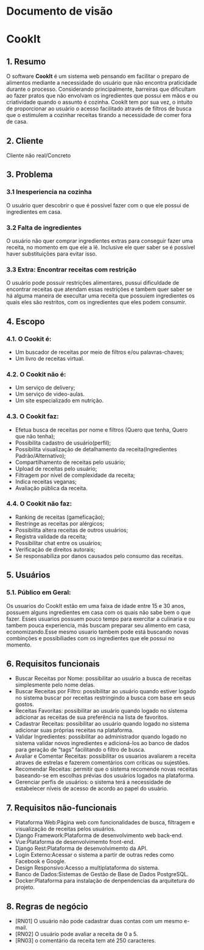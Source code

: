 # Documento de visão
# CookIt
## 1. Resumo

O software **CookIt** é um sistema web pensando em facilitar o preparo de alimentos mediante a necessidade do usuário que não encontra praticidade durante o processo. 
Considerando principalmente, barreiras que dificultam ao fazer pratos que não envolvam os ingredientes que possui em mãos e ou criatividade quando o assunto é cozinha. 
CookIt tem por sua vez, o intuito de proporcionar ao usuário o acesso facilitado através de filtros de busca que o estimulem a cozinhar receitas tirando a necessidade 
de comer fora de casa.

## 2. Cliente
<p>
Cliente não real/Concreto
</p>

## 3. Problema
### 3.1 Inesperiencia na cozinha
<p>
O usuário quer descobrir o que é possivel fazer com o que ele possui de ingredientes em casa.
<p/>

### 3.2 Falta de ingredientes
<p>
O usuário não quer comprar ingredientes extras para conseguir fazer uma receita,
no momento em que ele a lê. Inclusive ele quer saber se é possível haver 
substituições para evitar isso. 
</p>

### 3.3 Extra: Encontrar receitas com restrição
<p>
O usuário pode possuir restrições alimentares, pussui dificuldade de encontrar receitas
que atendam essas restrições e tambem quer saber se há alguma maneira de execultar uma
receita que possuiem ingredientes os quais eles são restritos, com os ingredientes que
eles podem consumir. 
</p>

## 4. Escopo
### 4.1. O Cookit é:
- Um buscador de receitas por meio de filtros e/ou palavras-chaves;
- Um livro de receitas virtual.
    
### 4.2. O Cookit não é:
- Um serviço de delivery;
- Um serviço de video-aulas.
- Um site especializado em nutrição.

### 4.3. O Cookit faz:
- Efetua busca de receitas por nome e filtros (Quero que tenha, Quero que não tenha);
- Possibilita cadastro de usuário(perfil);
- Possibilita visualização de detalhamento da receita(Ingredientes Padrão/Alternativo);
- Compartilhamento de receitas pelo usuário;
- Upload de receitas pelo usuário;
- Filtragem por nível de complexidade da receita;
- Indica receitas veganas;
- Avaliação pública da receita.

### 4.4. O Cookit não faz:
- Ranking de receitas (gameficação);
- Restringe as receitas por alérgicos;
- Possibilita altera receitas de outros usuários;
- Registra validade da receita;
- Possibilitar chat entre os usuários;
- Verificação de direitos autorais;
- Se responsabiliza por danos causados pelo consumo das receitas.

## 5. Usuários
### 5.1. Público em Geral:
<p>
Os usuarios do CookIt estão em uma faixa de idade entre 15 e 30 anos, possuem alguns ingredientes em casa com os quais não sabe bem o que fazer. Esses usuarios possuem pouco tempo para exercitar a culinaria e ou tambem pouca experiencia, más buscam preparar seu alimento em casa, economizando.Esse mesmo usuario tambem pode está buscando novas combinções e possibiliades com os ingredientes que ele possui no momento. 
</p> 
 
## 6. Requisitos funcionais
 * Buscar Receitas por Nome: possibilitar ao usuário a busca de receitas simplesmente pelo nome delas.
 * Buscar Receitas por Filtro: possibilitar ao usuário quando estiver logado no sistema buscar por receitas restringindo a busca com base em seus gostos.
 * Receitas Favoritas: possibilitar ao usuário quando logado no sistema adicionar as receitas de sua preferência na lista de favoritos.
 * Cadastrar Receitas: possibilitar ao usuário quando logado no sistema adicionar suas próprias receitas na plataforma.
 * Validar Ingredientes: possibilitar ao administrador quando logado no sistema validar novos ingredientes e adicioná-los ao banco de dados para geração de “tags” facilitando o filtro de busca.
 * Avaliar e Comentar Receitas: possibilitar os usuarios avaliarem a receita atraves de estrelas e fazerem comentários com criticas ou sujestões.
 * Recomendar Receitas: permitir que o sistema recomende novas receitas baseando-se em escolhas prévias dos usuários logados na plataforma.
 * Gerenciar perfis de usuários: o sistema terá a necessidade de estabelecer níveis de acesso de acordo ao papel do usuário.

## 7. Requisitos não-funcionais
 * Plataforma Web:Página web com funcionalidades de busca, filtragem e visualização de receitas pelos usuários.
 * Django Framework:Plataforma de desenvolvimento web back-end.
 * Vue:Plataforma de desenvolvimemto front-end.
 * Django Rest:Plataforma de desenvolvimemto da API.
 * Login Externo:Acessar o sistema a partir de outras redes como Facebook e Google.
 * Design Responsivo:Acesso a multiplataforma do sistema.
 * Banco de Dados:Sistemas de Gestão de Base de Dados PostgreSQL.
 * Docker:Plataforma para instalação de denpendencias da arquitetura do projeto.

## 8. Regras de negócio
- [RN01] O usuário não pode cadastrar duas contas com um mesmo e-mail.
- [RN02] O usuário pode avaliar a receita de 0 a 5.
- [RN03] o comentário da receita tem até 250 caracteres.

